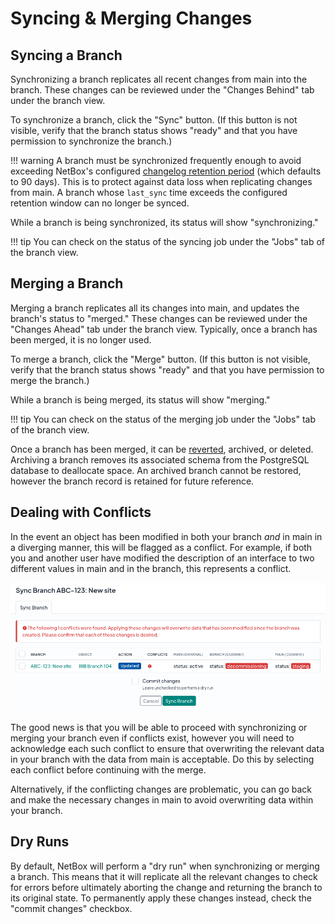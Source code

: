 # Syncing & Merging Changes

## Syncing a Branch

Synchronizing a branch replicates all recent changes from main into the branch. These changes can be reviewed under the "Changes Behind" tab under the branch view.

To synchronize a branch, click the "Sync" button. (If this button is not visible, verify that the branch status shows "ready" and that you have permission to synchronize the branch.)

!!! warning
    A branch must be synchronized frequently enough to avoid exceeding NetBox's configured [changelog retention period](https://netboxlabs.com/docs/netbox/en/stable/configuration/miscellaneous/#changelog_retention) (which defaults to 90 days). This is to protect against data loss when replicating changes from main. A branch whose `last_sync` time exceeds the configured retention window can no longer be synced.

While a branch is being synchronized, its status will show "synchronizing."

!!! tip
    You can check on the status of the syncing job under the "Jobs" tab of the branch view.

## Merging a Branch

Merging a branch replicates all its changes into main, and updates the branch's status to "merged." These changes can be reviewed under the "Changes Ahead" tab under the branch view. Typically, once a branch has been merged, it is no longer used.

To merge a branch, click the "Merge" button. (If this button is not visible, verify that the branch status shows "ready" and that you have permission to merge the branch.)

While a branch is being merged, its status will show "merging."

!!! tip
    You can check on the status of the merging job under the "Jobs" tab of the branch view.

Once a branch has been merged, it can be [reverted](./reverting-a-branch.md), archived, or deleted. Archiving a branch removes its associated schema from the PostgreSQL database to deallocate space. An archived branch cannot be restored, however the branch record is retained for future reference.

## Dealing with Conflicts

In the event an object has been modified in both your branch _and_ in main in a diverging manner, this will be flagged as a conflict. For example, if both you and another user have modified the description of an interface to two different values in main and in the branch, this represents a conflict.

![Screenshot: Branch conflicts](../media/screenshots/branch-conflicts.png)

The good news is that you will be able to proceed with synchronizing or merging your branch even if conflicts exist, however you will need to acknowledge each such conflict to ensure that overwriting the relevant data in your branch with the data from main is acceptable. Do this by selecting each conflict before continuing with the merge.

Alternatively, if the conflicting changes are problematic, you can go back and make the necessary changes in main to avoid overwriting data within your branch.

## Dry Runs

By default, NetBox will perform a "dry run" when synchronizing or merging a branch. This means that it will replicate all the relevant changes to check for errors before ultimately aborting the change and returning the branch to its original state.  To permanently apply these changes instead, check the "commit changes" checkbox.
